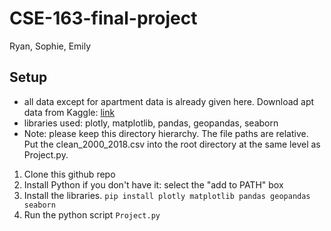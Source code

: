 # CSE-163-final-project
Ryan, Sophie, Emily

## Setup

- all data except for apartment data is already given here. Download apt data from Kaggle: [link](https://www.kaggle.com/datasets/michaelbryantds/bay-area-craigslist-rentals?resource=download)
- libraries used: plotly, matplotlib, pandas, geopandas, seaborn
- Note: please keep this directory hierarchy. The file paths are relative. Put the clean_2000_2018.csv into the root directory at the same level as Project.py.

1. Clone this github repo
2. Install Python if you don't have it: select the "add to PATH" box
3. Install the libraries. `pip install plotly matplotlib pandas geopandas seaborn`
4. Run the python script `Project.py`
